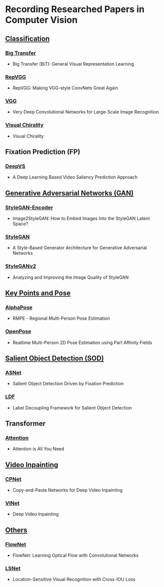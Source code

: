 # Recording Researched Papers in Computer Vision

## [Classification](https://github.com/HansJinJym/CV_paper/tree/master/Classification)
### [Big Transfer](https://github.com/HansJinJym/CV_paper/tree/master/Classification/Big%20Transfer)
- Big Transfer (BiT): General Visual Representation Learning
### [RepVGG](https://github.com/HansJinJym/CV_paper/tree/master/Classification/RepVGG)
- RepVGG: Making VGG-style ConvNets Great Again
### [VGG](https://github.com/HansJinJym/CV_paper/tree/master/Classification/VGG)
- Very Deep Convolutional Networks for Large-Scale Image Recognition
### [Visual Chirality](https://github.com/HansJinJym/CV_paper/tree/master/Classification/Visual%20Chirality)
- Visual Chirality

## Fixation Prediction (FP)
### [DeepVS](https://github.com/HansJinJym/CV_paper/tree/master/Fixation%20Prediction%20(FP)/DeepVS)
- A Deep Learning Based Video Saliency Prediction Approach

## [Generative Adversarial Networks (GAN)](https://github.com/HansJinJym/CV_paper/tree/master/Generative%20Adversarial%20Networks%20(GAN))
### [StyleGAN-Encoder](https://github.com/HansJinJym/CV_paper/tree/master/Generative%20Adversarial%20Networks%20(GAN)/StyleGAN-Encoder)
- Image2StyleGAN: How to Embed Images Into the StyleGAN Latent Space?
### [StyleGAN](https://github.com/HansJinJym/CV_paper/tree/master/Generative%20Adversarial%20Networks%20(GAN)/StyleGAN)
- A Style-Based Generator Architecture for Generative Adversarial Networks
### [StyleGANv2](https://github.com/HansJinJym/CV_paper/tree/master/Generative%20Adversarial%20Networks%20(GAN)/StyleGANv2)
- Analyzing and Improving the Image Quality of StyleGAN

## [Key Points and Pose](https://github.com/HansJinJym/CV_paper/tree/master/Key%20Points%20and%20Pose)
### [AlphaPose](https://github.com/HansJinJym/CV_paper/tree/master/Key%20Points%20and%20Pose/AlphaPose)
- RMPE - Regional Multi-Person Pose Estimation
### [OpenPose](https://github.com/HansJinJym/CV_paper/tree/master/Key%20Points%20and%20Pose/OpenPose)
- Realtime Multi-Person 2D Pose Estimation using Part Affinity Fields

## [Salient Object Detection (SOD)](https://github.com/HansJinJym/CV_paper/tree/master/Salient%20Object%20Detection%20(SOD))
### [ASNet](https://github.com/HansJinJym/CV_paper/tree/master/Salient%20Object%20Detection%20(SOD)/ASNet)
- Salient Object Detection Driven by Fixation Prediction
### [LDF](https://github.com/HansJinJym/CV_paper/tree/master/Salient%20Object%20Detection%20(SOD)/LDF)
- Label Decoupling Framework for Salient Object Detection

## Transformer
### [Attention](https://github.com/HansJinJym/CV_paper/tree/master/Transformer/Attention)
- Attention is All You Need

## [Video Inpainting](https://github.com/HansJinJym/CV_paper/tree/master/Video%20Inpainting)
### [CPNet](https://github.com/HansJinJym/CV_paper/tree/master/Video%20Inpainting/CPNet)
- Copy-and-Paste Networks for Deep Video Inpainting
### [VINet](https://github.com/HansJinJym/CV_paper/tree/master/Video%20Inpainting/VINet)
- Deep Video Inpainting

## [Others](https://github.com/HansJinJym/CV_paper/tree/master/Others)
### [FlowNet](https://github.com/HansJinJym/CV_paper/tree/master/Others/FlowNet)
- FlowNet: Learning Optical Flow with Convolutional Networks
### [LSNet](https://github.com/HansJinJym/CV_paper/tree/master/Others/LSNet)
- Location-Sensitive Visual Recognition with Cross-IOU Loss